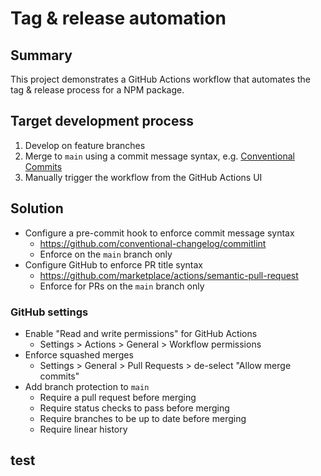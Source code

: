 # Tag & release automation

## Summary

This project demonstrates a GitHub Actions workflow that automates the tag & release process for a NPM package.

## Target development process

1. Develop on feature branches
2. Merge to `main` using a commit message syntax, e.g. [Conventional Commits](https://www.conventionalcommits.org/en/v1.0.0/)
3. Manually trigger the workflow from the GitHub Actions UI

## Solution

- Configure a pre-commit hook to enforce commit message syntax
  - https://github.com/conventional-changelog/commitlint
  - Enforce on the `main` branch only
- Configure GitHub to enforce PR title syntax
  - https://github.com/marketplace/actions/semantic-pull-request
  - Enforce for PRs on the `main` branch only

### GitHub settings

- Enable "Read and write permissions" for GitHub Actions
  - Settings > Actions > General > Workflow permissions
- Enforce squashed merges
  - Settings > General > Pull Requests > de-select "Allow merge commits"
- Add branch protection to `main`
  - Require a pull request before merging
  - Require status checks to pass before merging
  - Require branches to be up to date before merging
  - Require linear history

## test
